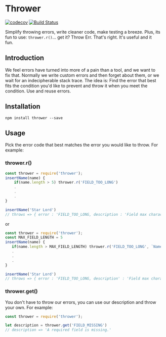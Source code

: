 # Thrower
[![codecov](https://codecov.io/gh/hectotruj/thrower/branch/master/graph/badge.svg)](https://codecov.io/gh/hectotruj/thrower) [![Build Status](https://travis-ci.org/hectotruj/thrower.svg?branch=master)](https://travis-ci.org/hectotruj/thrower)

Simplify throwing errors, write cleaner code, make testing a breeze. Plus, its fun to use: `thrower.r()`... get it? Throw Err. That's right. It's useful and it fun. 
## Introduction

We feel errors have turned into more of a pain than a tool, and we want to fix that. Normally we write custom errors and then forget about them, or we wait for an indecipherable stack trace. The idea is: Find the error that best fits the condition you'd like to prevent and throw it when you meet the condition. Use and reuse errors.

## Installation
```
npm install thrower --save
```

## Usage
Pick the error code that best matches the error you would like to throw. For example:

### thrower.r()
```js
const thrower = require('thrower');
insertName(name) {
    if(name.length > 5) thrower.r('FIELD_TOO_LONG')
    .
    .
    .
}

insertName('Star Lord')
// throws => { error : 'FIELD_TOO_LONG, description : 'Field max character limit exceeded.', details : 'at insertName(/home/example/index.js:3:10)'}
```

or

 ```js
const thrower = require('thrower');
const MAX_FIELD_LENGTH = 5
insertName(name) {
    if(name.length > MAX_FIELD_LENGTH) thrower.r('FIELD_TOO_LONG', `Name must be less than ${MAX_FILED_LENGTH} chars.`)
    .
    .
    .
}

insertName('Star Lord')
// throws => { error : 'FIELD_TOO_LONG, description' : 'Field max character limit exceeded.', details : 'at insertName(/home/example/index.js:4:10)', message : 'Name must be less than 5 chars.'}
```

### thrower.get()
You don't have to throw our errors, you can use our description and throw your own. For example:

```js
const thrower = require('thrower');

let description = thrower.get('FIELD_MISSING')
// description => 'A required field is missing.'
```

